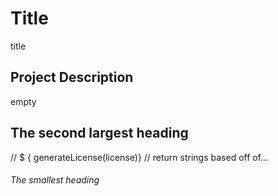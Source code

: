 # Title
 title

 ## Project Description
  empty

  ## The second largest heading
//   $ { generateLicense(license)}
//   return strings based off of...

  ###### The smallest heading
  
  